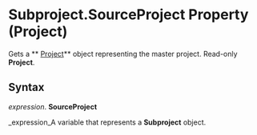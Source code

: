 
# Subproject.SourceProject Property (Project)

Gets a  ** [Project](855c1ad9-0e84-f274-9e0e-2424e7cab447.md)** object representing the master project. Read-only **Project**.


## Syntax

 _expression_. **SourceProject**

 _expression_A variable that represents a  **Subproject** object.

